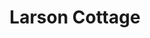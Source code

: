 ---
layout: post
title:  Larson Cottage
image: larson-cottage.jpg
categories: residential projects
---